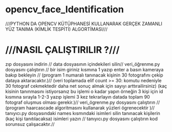 # opencv_face_Identification
///PYTHON DA OPENCV KÜTÜPHANESİ KULLANARAK GERÇEK ZAMANLI YÜZ TANIMA (KİMLİK TESPİTİ) ALGORTİMASI///

# ///NASIL ÇALIŞTIRILIR ?///
zıp dosyasını indirin //
data dosyasının içindekileri silin//
veri_öğrenme.py dosyasını çalıştırın //
bir isim giriniz kısmına 1 yazıp enter a basın kameraya bakıp bekleyin //
(program 1 numaralı tanınacak kişinin 30 fotografını çekip dataya aktaracaktır.)//
(veri toplamada elif count >= 30: komutu nedeniyle 30 fotograf cekmektedir daha net sonuç almak için sayıyı arttırailirsiniz)
(kaç kisinin tanınmasını istiyorsanız bu işlemi o kadar yapın örneğin 3 kişi için id kısmına sırayla 1-2-3 yazıp işlemi 3 kez tekrarlayın datada toplam 90 fotograf oluşmus olması gerekir.)//
veri_ögrenme.py dosyasını çalıştırın //
(program haarcascade algoritmasını kullanarak yüzleri ögrenecektir )//
tanıyıcı.py dosyasındaki names kısmındaki isimleri silin tanınacak kişilerin (kaç kişi tanıtılacaksa) isimleri yazın //
tanıyıcı.py dosyasını çalıştırın kod sorunsuz çalışacaktır.//
